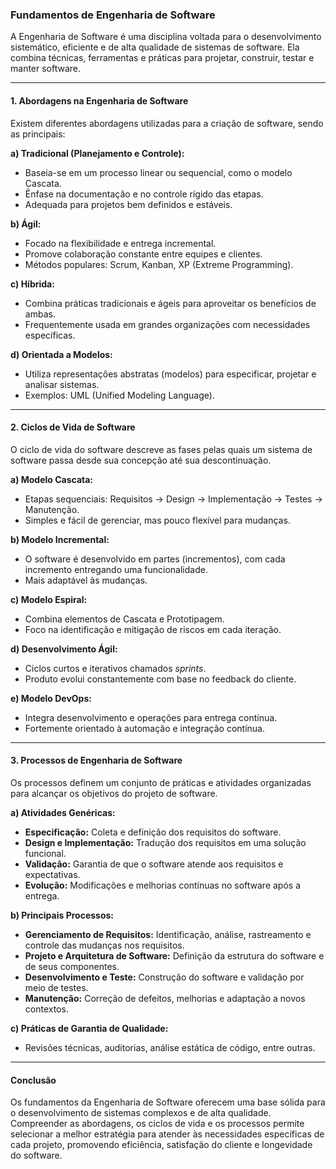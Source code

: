 ### Fundamentos de Engenharia de Software  

A Engenharia de Software é uma disciplina voltada para o desenvolvimento sistemático, eficiente e de alta qualidade de sistemas de software. Ela combina técnicas, ferramentas e práticas para projetar, construir, testar e manter software.  

---

#### **1. Abordagens na Engenharia de Software**  

Existem diferentes abordagens utilizadas para a criação de software, sendo as principais:  

**a) Tradicional (Planejamento e Controle):**  
- Baseia-se em um processo linear ou sequencial, como o modelo Cascata.  
- Ênfase na documentação e no controle rígido das etapas.  
- Adequada para projetos bem definidos e estáveis.  

**b) Ágil:**  
- Focado na flexibilidade e entrega incremental.  
- Promove colaboração constante entre equipes e clientes.  
- Métodos populares: Scrum, Kanban, XP (Extreme Programming).  

**c) Híbrida:**  
- Combina práticas tradicionais e ágeis para aproveitar os benefícios de ambas.  
- Frequentemente usada em grandes organizações com necessidades específicas.  

**d) Orientada a Modelos:**  
- Utiliza representações abstratas (modelos) para especificar, projetar e analisar sistemas.  
- Exemplos: UML (Unified Modeling Language).  

---

#### **2. Ciclos de Vida de Software**  

O ciclo de vida do software descreve as fases pelas quais um sistema de software passa desde sua concepção até sua descontinuação.  

**a) Modelo Cascata:**  
- Etapas sequenciais: Requisitos → Design → Implementação → Testes → Manutenção.  
- Simples e fácil de gerenciar, mas pouco flexível para mudanças.  

**b) Modelo Incremental:**  
- O software é desenvolvido em partes (incrementos), com cada incremento entregando uma funcionalidade.  
- Mais adaptável às mudanças.  

**c) Modelo Espiral:**  
- Combina elementos de Cascata e Prototipagem.  
- Foco na identificação e mitigação de riscos em cada iteração.  

**d) Desenvolvimento Ágil:**  
- Ciclos curtos e iterativos chamados *sprints*.  
- Produto evolui constantemente com base no feedback do cliente.  

**e) Modelo DevOps:**  
- Integra desenvolvimento e operações para entrega contínua.  
- Fortemente orientado à automação e integração contínua.  

---

#### **3. Processos de Engenharia de Software**  

Os processos definem um conjunto de práticas e atividades organizadas para alcançar os objetivos do projeto de software.  

**a) Atividades Genéricas:**  
- **Especificação:** Coleta e definição dos requisitos do software.  
- **Design e Implementação:** Tradução dos requisitos em uma solução funcional.  
- **Validação:** Garantia de que o software atende aos requisitos e expectativas.  
- **Evolução:** Modificações e melhorias contínuas no software após a entrega.  

**b) Principais Processos:**  
- **Gerenciamento de Requisitos:** Identificação, análise, rastreamento e controle das mudanças nos requisitos.  
- **Projeto e Arquitetura de Software:** Definição da estrutura do software e de seus componentes.  
- **Desenvolvimento e Teste:** Construção do software e validação por meio de testes.  
- **Manutenção:** Correção de defeitos, melhorias e adaptação a novos contextos.  

**c) Práticas de Garantia de Qualidade:**  
- Revisões técnicas, auditorias, análise estática de código, entre outras.  

---

#### **Conclusão**  

Os fundamentos da Engenharia de Software oferecem uma base sólida para o desenvolvimento de sistemas complexos e de alta qualidade. Compreender as abordagens, os ciclos de vida e os processos permite selecionar a melhor estratégia para atender às necessidades específicas de cada projeto, promovendo eficiência, satisfação do cliente e longevidade do software.